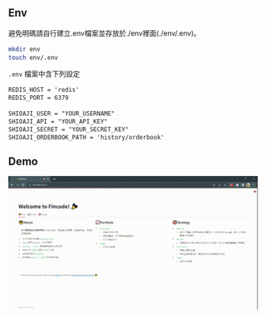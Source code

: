 ## Env
避免明碼請自行建立.env檔案並存放於./env裡面(./env/.env)。

```bash 
mkdir env
touch env/.env
```

`.env` 檔案中含下列設定
```
REDIS_HOST = 'redis'
REDIS_PORT = 6379

SHIOAJI_USER = "YOUR_USERNAME"
SHIOAJI_API = "YOUR_API_KEY"
SHIOAJI_SECRET = "YOUR_SECRET_KEY"
SHIOAJI_ORDERBOOK_PATH = 'history/orderbook'
```

## Demo
![](https://github.com/codeotter0201/demo/blob/master/demo.gif)
